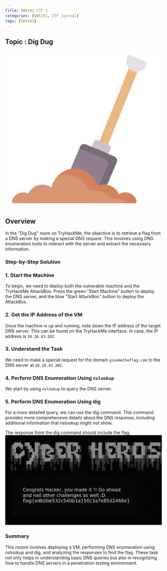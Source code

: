 ```yaml
---
Title: SWS101 CTF 3
categories: [SWS101, CTF journal]
tags: [SWS101]
---
```

## Topic : Dig Dug

![alt text](<../img/sws/Screenshot from 2024-06-13 03-36-06.png>)

## Overview
In the "Dig Dug" room on TryHackMe, the objective is to retrieve a flag from a DNS server by making a special DNS request. This involves using DNS enumeration tools to interact with the server and extract the necessary information.

### Step-by-Step Solution

### 1. Start the Machine
To begin, we need to deploy both the vulnerable machine and the TryHackMe AttackBox. Press the green "Start Machine" button to deploy the DNS server, and the blue "Start AttackBox" button to deploy the AttackBox.

### 2. Get the IP Address of the VM
Once the machine is up and running, note down the IP address of the target DNS server. This can be found on the TryHackMe interface. In case, the IP address is `10.10.43.202`.

### 3. Understand the Task
We need to make a special request for the domain `givemetheflag.com` to the DNS server at `10.10.43.202`.

### 4. Perform DNS Enumeration Using `nslookup`
We start by using `nslookup` to query the DNS server.

### 5. Perform DNS Enumeration Using dig
For a more detailed query, we can use the dig command.
This command provides more comprehensive details about the DNS response, including additional information that nslookup might not show. 

The response from the dig command should include the flag. 
![alt text](<../img/sws/Pasted image 9.png>)

### Summary 
This rooom involves deploying a VM, performing DNS enumeration using nslookup and dig, and analyzing the responses to find the flag. These task not only helps in understanding basic DNS queries but also in recognizing how to handle DNS servers in a penetration testing environment.